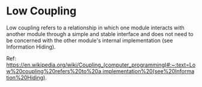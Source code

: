 # Low Coupling

Low coupling refers to a relationship in which one module interacts with another module through a simple and stable interface and does not need to be concerned with the other module's internal implementation (see Information Hiding).

Ref: https://en.wikipedia.org/wiki/Coupling_(computer_programming)#:~:text=Low%20coupling%20refers%20to%20a,implementation%20(see%20Information%20Hiding).
